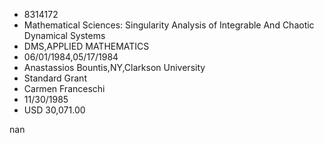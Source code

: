 
* 8314172
* Mathematical Sciences: Singularity Analysis of Integrable And Chaotic Dynamical Systems
* DMS,APPLIED MATHEMATICS
* 06/01/1984,05/17/1984
* Anastassios Bountis,NY,Clarkson University
* Standard Grant
* Carmen Franceschi
* 11/30/1985
* USD 30,071.00

nan
